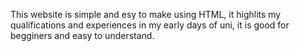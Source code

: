 This website is simple and esy to make using HTML, it highlits my qualifications and experiences in my early days of uni, it is good for begginers and easy to understand.
